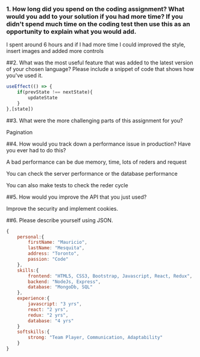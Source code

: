 <h3>1.	How long did you spend on the coding assignment? What would you add to your solution if you had more time? If you didn't spend much time on the coding test then use this as an opportunity to explain what you would add.</h3>

I spent around 6 hours and if I had more time I could improved the style, insert images and added more controls<br />

##2.	What was the most useful feature that was added to the latest version of your chosen language? Please include a snippet of code that shows how you've used it.
<br />
```javascript
useEffect(() => {
    if(prevState !== nextState){
        updateState
    }
},[state])
```

##3.	What were the more challenging parts of this assignment for you?

Pagination


##4.	How would you track down a performance issue in production? Have you ever had to do this?

A bad performance can be due memory, time, lots of reders and request

You can check the server performance or the database performance

You can also make tests to check the reder cycle

##5.	How would you improve the API that you just used?

Improve the security and implement cookies.

##6.	Please describe yourself using JSON.
```javascript
{
    personal:{
        firstName: "Mauricio",
        lastName: "Mesquita",
        address: "Toronto",
        passion: "Code"
    },
    skills:{
        frontend: "HTML5, CSS3, Bootstrap, Javascript, React, Redux",
        backend: "NodeJs, Express",
        database: "MongoDb, SQL"
    },
    experience:{
        javascript: "3 yrs",
        react: "2 yrs",
        redux: "2 yrs",
        database: "4 yrs"
    }
    softskills:{
        strong: "Team Player, Communication, Adaptability"
    }
}
```
